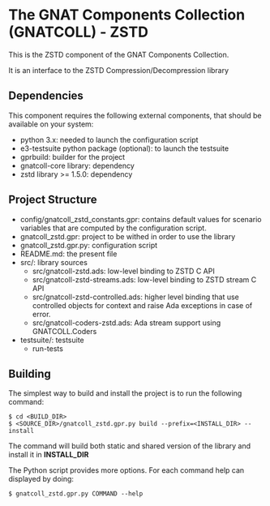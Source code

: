 The GNAT Components Collection (GNATCOLL) - ZSTD
================================================

This is the ZSTD component of the GNAT Components Collection.

It is an interface to the ZSTD Compression/Decompression library

Dependencies
------------

This component requires the following external components, that should be
available on your system:

- python 3.x: needed to launch the configuration script
- e3-testsuite python package (optional): to launch the testsuite
- gprbuild: builder for the project
- gnatcoll-core library: dependency
- zstd library >= 1.5.0: dependency


Project Structure
-----------------

- config/gnatcoll_zstd_constants.gpr: contains default values for scenario
  variables that are computed by the configuration script. 
- gnatcoll_zstd.gpr: project to be withed in order to use the library
- gnatcoll_zstd.gpr.py: configuration script
- README.md: the present file
- src/: library sources
    - src/gnatcoll-zstd.ads: low-level binding to ZSTD C API
    - src/gnatcoll-zstd-streams.ads: low-level binding to ZSTD stream C API
    - src/gnatcoll-zstd-controlled.ads: higher level binding that use
      controlled objects for context and raise Ada exceptions in case of error.
    - src/gnatcoll-coders-zstd.ads: Ada stream support using GNATCOLL.Coders
- testsuite/: testsuite
    - run-tests


Building
--------

The simplest way to build and install the project is to run the following
command:

    $ cd <BUILD_DIR>
    $ <SOURCE_DIR>/gnatcoll_zstd.gpr.py build --prefix=<INSTALL_DIR> --install

The command will build both static and shared version of the library and install
it in **INSTALL_DIR**

The Python script provides more options. For each command help can displayed by
doing:

    $ gnatcoll_zstd.gpr.py COMMAND --help
